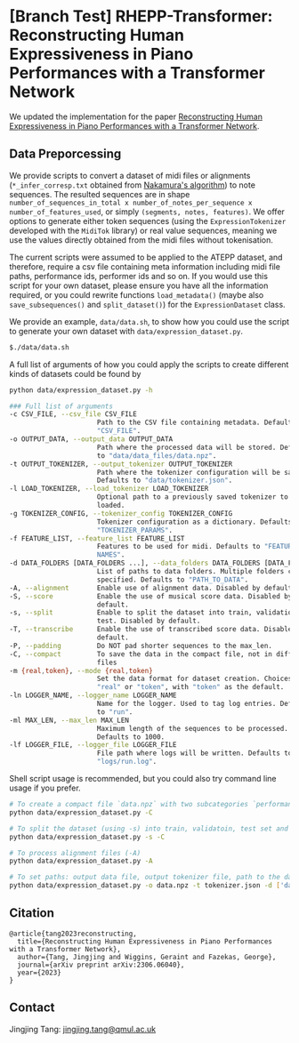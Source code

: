 # [Branch Test] RHEPP-Transformer: Reconstructing Human Expressiveness in Piano Performances with a Transformer Network

We updated the implementation for the paper [Reconstructing Human Expressiveness in Piano Performances with a Transformer Network](https://arxiv.org/abs/2306.06040).

## Data Preporcessing
We provide scripts to convert a dataset of midi files or alignments (`*_infer_corresp.txt` obtained from [Nakamura's algorithm](https://midialignment.github.io/demo.html)) to note sequences. The resulted sequences are in shape `number_of_sequences_in_total x number_of_notes_per_sequence x number_of_features_used`, or simply `(segments, notes, features)`. We offer options to generate either token sequences (using the `ExpressionTokenizer` developed with the `MidiTok` library) or real value sequences, meaning we use the values directly obtained from the midi files without tokenisation.  

The current scripts were assumed to be applied to the ATEPP dataset, and therefore, require a csv file containing meta information including midi file paths, performance ids, performer ids and so on. If you would use this script for your own dataset, please ensure you have all the information required, or you could rewrite functions `load_metadata()` (maybe also `save_subsequences()` and `split_dataset()`) for the `ExpressionDataset` class.

We provide an example, `data/data.sh`, to show how you could use the script to generate your own dataset with `data/expression_dataset.py`.

```bash
$./data/data.sh
```

A full list of arguments of how you could apply the scripts to create different kinds of datasets could be found by

```bash
python data/expression_dataset.py -h

### Full list of arguments
-c CSV_FILE, --csv_file CSV_FILE
                      Path to the CSV file containing metadata. Defaults to
                      "CSV_FILE".
-o OUTPUT_DATA, --output_data OUTPUT_DATA
                      Path where the processed data will be stored. Defaults
                      to "data/data_files/data.npz".
-t OUTPUT_TOKENIZER, --output_tokenizer OUTPUT_TOKENIZER
                      Path where the tokenizer configuration will be saved.
                      Defaults to "data/tokenizer.json".
-l LOAD_TOKENIZER, --load_tokenizer LOAD_TOKENIZER
                      Optional path to a previously saved tokenizer to be
                      loaded.
-g TOKENIZER_CONFIG, --tokenizer_config TOKENIZER_CONFIG
                      Tokenizer configuration as a dictionary. Defaults to
                      "TOKENIZER_PARAMS".
-f FEATURE_LIST, --feature_list FEATURE_LIST
                      Features to be used for midi. Defaults to "FEATURE
                      NAMES".
-d DATA_FOLDERS [DATA_FOLDERS ...], --data_folders DATA_FOLDERS [DATA_FOLDERS ...]
                      List of paths to data folders. Multiple folders can be
                      specified. Defaults to "PATH_TO_DATA".
-A, --alignment       Enable use of alignment data. Disabled by default.
-S, --score           Enable the use of musical score data. Disabled by
                      default.
-s, --split           Enable to split the dataset into train, validation,
                      test. Disabled by default.
-T, --transcribe      Enable the use of transcribed score data. Disabled by
                      default.
-P, --padding         Do NOT pad shorter sequences to the max_len.
-C, --compact         To save the data in the compact file, not in different
                      files
-m {real,token}, --mode {real,token}
                      Set the data format for dataset creation. Choices are
                      "real" or "token", with "token" as the default.
-ln LOGGER_NAME, --logger_name LOGGER_NAME
                      Name for the logger. Used to tag log entries. Defaults
                      to "run".
-ml MAX_LEN, --max_len MAX_LEN
                      Maximum length of the sequences to be processed.
                      Defaults to 1000.
-lf LOGGER_FILE, --logger_file LOGGER_FILE
                      File path where logs will be written. Defaults to
                      "logs/run.log".
```

Shell script usage is recommended, but you could also try command line usage if you prefer.

```bash
# To create a compact file `data.npz` with two subcategories `performance` and `score` (will be empty if no score file is used) to store the corresponding sequences. 
python data/expression_dataset.py -C

# To split the dataset (using -s) into train, validatoin, test set and save all the subsets to a compact file (-C). It will save a npz file with subcategories `performance`, `score`,  `train`, `validation`, and `test`.
python data/expression_dataset.py -s -C

# To process alignment files (-A)
python data/expression_dataset.py -A

# To set paths: output data file, output tokenizer file, path to the database folder
python data/expression_dataset.py -o data.npz -t tokenizer.json -d ['data/performances/',]
```

## Citation
```
@article{tang2023reconstructing,
  title={Reconstructing Human Expressiveness in Piano Performances with a Transformer Network},
  author={Tang, Jingjing and Wiggins, Geraint and Fazekas, George},
  journal={arXiv preprint arXiv:2306.06040},
  year={2023}
}
```
## Contact
Jingjing Tang: jingjing.tang@qmul.ac.uk


